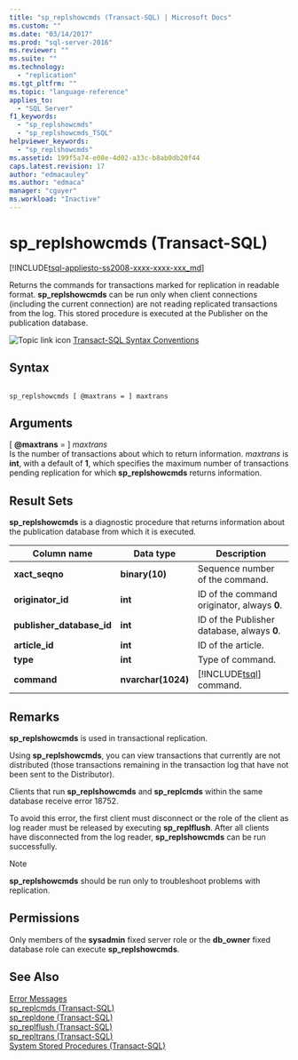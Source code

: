```yaml
---
title: "sp_replshowcmds (Transact-SQL) | Microsoft Docs"
ms.custom: ""
ms.date: "03/14/2017"
ms.prod: "sql-server-2016"
ms.reviewer: ""
ms.suite: ""
ms.technology: 
  - "replication"
ms.tgt_pltfrm: ""
ms.topic: "language-reference"
applies_to: 
  - "SQL Server"
f1_keywords: 
  - "sp_replshowcmds"
  - "sp_replshowcmds_TSQL"
helpviewer_keywords: 
  - "sp_replshowcmds"
ms.assetid: 199f5a74-e08e-4d02-a33c-b8ab0db20f44
caps.latest.revision: 17
author: "edmacauley"
ms.author: "edmaca"
manager: "cguyer"
ms.workload: "Inactive"
---
```

# sp_replshowcmds (Transact-SQL)
[!INCLUDE[tsql-appliesto-ss2008-xxxx-xxxx-xxx_md](../../includes/tsql-appliesto-ss2008-xxxx-xxxx-xxx-md.md)]

  Returns the commands for transactions marked for replication in readable format. **sp_replshowcmds** can be run only when client connections (including the current connection) are not reading replicated transactions from the log. This stored procedure is executed at the Publisher on the publication database.  
  
 ![Topic link icon](../../database-engine/configure-windows/media/topic-link.gif "Topic link icon") [Transact-SQL Syntax Conventions](../../t-sql/language-elements/transact-sql-syntax-conventions-transact-sql.md)  
  
## Syntax  
  
```  
  
sp_replshowcmds [ @maxtrans = ] maxtrans  
```  
  
## Arguments  
 [ **@maxtrans** = ] *maxtrans*  
 Is the number of transactions about which to return information. *maxtrans* is **int**, with a default of **1**, which specifies the maximum number of transactions pending replication for which **sp_replshowcmds** returns information.  
  
## Result Sets  
 **sp_replshowcmds** is a diagnostic procedure that returns information about the publication database from which it is executed.  
  
|Column name|Data type|Description|  
|-----------------|---------------|-----------------|  
|**xact_seqno**|**binary(10)**|Sequence number of the command.|  
|**originator_id**|**int**|ID of the command originator, always **0**.|  
|**publisher_database_id**|**int**|ID of the Publisher database, always **0**.|  
|**article_id**|**int**|ID of the article.|  
|**type**|**int**|Type of command.|  
|**command**|**nvarchar(1024)**|[!INCLUDE[tsql](../../includes/tsql-md.md)] command.|  
  
## Remarks  
 **sp_replshowcmds** is used in transactional replication.  
  
 Using **sp_replshowcmds**, you can view transactions that currently are not distributed (those transactions remaining in the transaction log that have not been sent to the Distributor).  
  
 Clients that run **sp_replshowcmds** and **sp_replcmds** within the same database receive error 18752.  
  
 To avoid this error, the first client must disconnect or the role of the client as log reader must be released by executing **sp_replflush**. After all clients have disconnected from the log reader, **sp_replshowcmds** can be run successfully.  
  
> [!NOTE]  
>  **sp_replshowcmds** should be run only to troubleshoot problems with replication.  
  
## Permissions  
 Only members of the **sysadmin** fixed server role or the **db_owner** fixed database role can execute **sp_replshowcmds**.  
  
## See Also  
 [Error Messages](../../relational-databases/native-client-odbc-error-messages/error-messages.md)   
 [sp_replcmds &#40;Transact-SQL&#41;](../../relational-databases/system-stored-procedures/sp-replcmds-transact-sql.md)   
 [sp_repldone &#40;Transact-SQL&#41;](../../relational-databases/system-stored-procedures/sp-repldone-transact-sql.md)   
 [sp_replflush &#40;Transact-SQL&#41;](../../relational-databases/system-stored-procedures/sp-replflush-transact-sql.md)   
 [sp_repltrans &#40;Transact-SQL&#41;](../../relational-databases/system-stored-procedures/sp-repltrans-transact-sql.md)   
 [System Stored Procedures &#40;Transact-SQL&#41;](../../relational-databases/system-stored-procedures/system-stored-procedures-transact-sql.md)  
  
  

